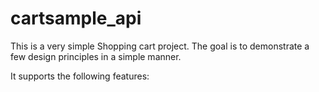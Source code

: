 # cartsample_api

This is a very simple Shopping cart project. The goal is to demonstrate a few design principles in a simple manner. 

It supports the following features:
